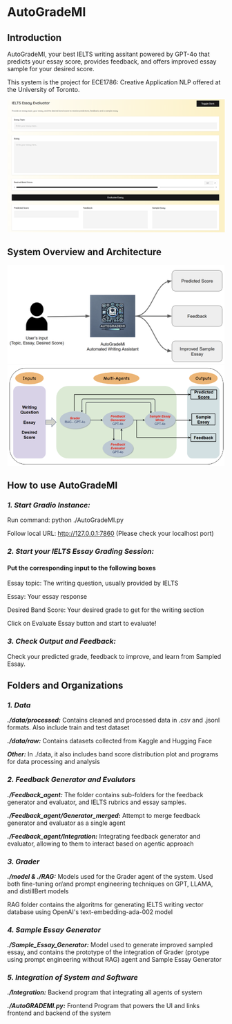 # AutoGradeMI 
## Introduction
AutoGradeMI, your best IELTS writing assitant powered by GPT-4o that predicts your essay score, provides feedback, and offers improved essay sample for your desired score.

This system is the project for ECE1786: Creative Application NLP offered at the University of Toronto.

![alt text](image.png)

## System Overview and Architecture
![alt text](image-2.png)
![alt text](image-1.png)

## How to use AutoGradeMI
### ***1. Start Gradio Instance:***
Run command: python ./AutoGradeMI.py

Follow local URL: http://127.0.0.1:7860 (Please check your localhost port)


### ***2. Start your IELTS Essay Grading Session:*** 
#### Put the corresponding input to the following boxes
Essay topic: The writing question, usually provided by IELTS

Essay: Your essay response

Desired Band Score: Your desired grade to get for the writing section

Click on Evaluate Essay button and start to evaluate!


### ***3. Check Output and Feedback:*** 
Check your predicted grade, feedback to improve, and learn from Sampled Essay.

## Folders and Organizations
### ***1. Data***
***./data/processed:*** Contains cleaned and processed data in .csv and .jsonl formats. Also include train and test dataset

***./data/raw:*** Contains datasets collected from Kaggle and Hugging Face

***Other:*** In ./data, it also includes band score distribution plot and programs for data processing and analysis

### ***2. Feedback Generator and Evalutors***
***./Feedback_agent:*** The folder contains sub-folders for the feedback generator and evaluator, and IELTS rubrics and essay samples. 

***./Feedback_agent/Generator_merged:*** Attempt to merge feedback generator and evaluator as a single agent

***./Feedback_agent/Integration:*** Integrating feedback generator and evaluator, allowing to them to interact based on agentic approach

### ***3. Grader***
***./model & ./RAG:*** Models used for the Grader agent of the system. Used both fine-tuning or/and prompt engineering techniques on GPT, LLAMA, and distillBert models

RAG folder contains the algoritms for generating IELTS writing vector database using OpenAI's text-embedding-ada-002 model

### ***4. Sample Essay Generator***
***./Sample_Essay_Generator:*** Model used to generate improved sampled essay, and contains the prototype of the integration of Grader (protype using prompt engineering without RAG) agent and Sample Essay Generator

### ***5. Integration of System and Software***
***./Integration:*** Backend program that integrating all agents of system

***./AutoGRADEMI.py:*** Frontend Program that powers the UI and links frontend and backend of the system









